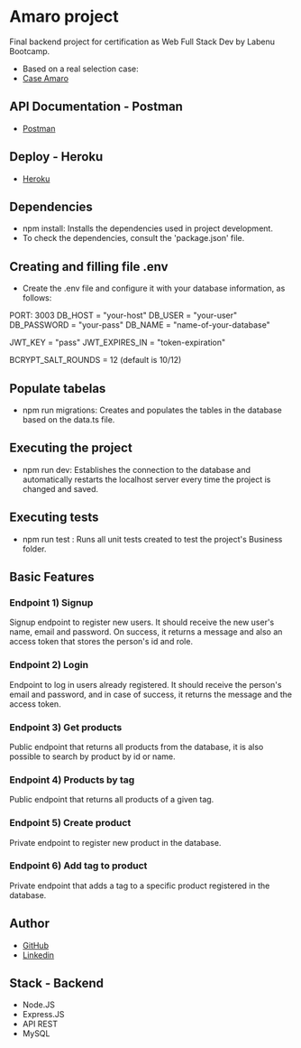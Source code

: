 # Amaro project

Final backend project for certification as Web Full Stack Dev by Labenu Bootcamp.
- Based on a real selection case:
- [Case Amaro](https://github.com/amaroteam/back-end-challenge)

## API Documentation - Postman

- [Postman](https://documenter.getpostman.com/view/20789432/VUxKSUFJ)

## Deploy - Heroku

- [Heroku]()

## Dependencies

- npm install: Installs the dependencies used in project development.
- To check the dependencies, consult the 'package.json' file.

## Creating and filling file .env

- Create the .env file and configure it with your database information, as follows:

PORT: 3003
DB_HOST = "your-host"
DB_USER = "your-user"
DB_PASSWORD = "your-pass"
DB_NAME = "name-of-your-database"

JWT_KEY = "pass"
JWT_EXPIRES_IN = "token-expiration"

BCRYPT_SALT_ROUNDS = 12 (default is 10/12)

## Populate tabelas

- npm run migrations: Creates and populates the tables in the database based on the data.ts file.

## Executing the project

- npm run dev: Establishes the connection to the database and automatically restarts the localhost server every time the project is changed and saved.

## Executing tests

- npm run test : Runs all unit tests created to test the project's Business folder.

## Basic Features

### Endpoint 1) Signup

Signup endpoint to register new users. It should receive the new user's name, email and password. On success, it returns a message and also an access token that stores the person's id and role.

### Endpoint 2) Login

Endpoint to log in users already registered. It should receive the person's email and password, and in case of success, it returns the message and the access token.

### Endpoint 3) Get products

Public endpoint that returns all products from the database, it is also possible to search by product by id or name.

### Endpoint 4) Products by tag

Public endpoint that returns all products of a given tag.

### Endpoint 5) Create product

Private endpoint to register new product in the database.

### Endpoint 6) Add tag to product

Private endpoint that adds a tag to a specific product registered in the database.

## Author

- [GitHub](https://github.com/isadarub)
- [Linkedin](https://www.linkedin.com/in/isadarub)

## Stack - Backend

- Node.JS
- Express.JS
- API REST
- MySQL

